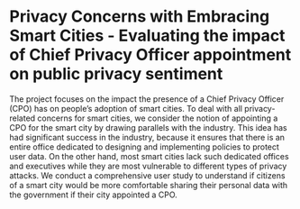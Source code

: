 # Privacy Concerns with Embracing Smart Cities - Evaluating the impact of Chief Privacy Officer appointment on public privacy sentiment

The project focuses on the impact the presence of a Chief Privacy Officer (CPO) has on people’s adoption of smart cities. To deal with all privacy-related concerns for smart cities, we consider the notion of appointing a CPO for the smart city by drawing parallels with the industry. This idea has had significant success in the industry, because it ensures that there is an entire office dedicated to designing and implementing policies to protect user data. On the other hand, most smart cities lack such dedicated offices and executives while they are most vulnerable to different types of privacy attacks. We conduct a comprehensive user study to understand if citizens of a smart city would be more comfortable sharing their personal data with the government if their city appointed a CPO.




